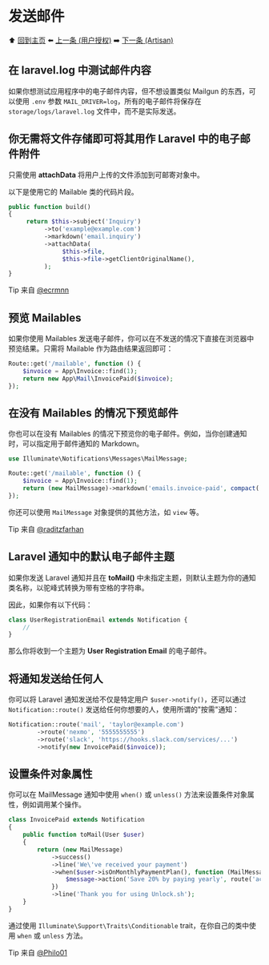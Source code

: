 # 发送邮件

⬆️ [回到主页](README.md#laravel-tips) ⬅️ [上一条 (用户授权)](auth.md) ➡️ [下一条 (Artisan)](artisan.md)

## 在 laravel.log 中测试邮件内容

如果你想测试应用程序中的电子邮件内容，但不想设置类似 Mailgun 的东西，可以使用 `.env` 参数 `MAIL_DRIVER=log`，所有的电子邮件将保存在 `storage/logs/laravel.log` 文件中，而不是实际发送。

## 你无需将文件存储即可将其用作 Laravel 中的电子邮件附件

只需使用 **attachData** 将用户上传的文件添加到可邮寄对象中。

以下是使用它的 Mailable 类的代码片段。

```php
public function build()
{
     return $this->subject('Inquiry')
          ->to('example@example.com')
          ->markdown('email.inquiry')
          ->attachData(
               $this->file,
               $this->file->getClientOriginalName(),
          );
}
```

Tip 来自 [@ecrmnn](https://twitter.com/ecrmnn/status/1570449885664808961)

## 预览 Mailables

如果你使用 Mailables 发送电子邮件，你可以在不发送的情况下直接在浏览器中预览结果。只需将 Mailable 作为路由结果返回即可：

```php
Route::get('/mailable', function () {
    $invoice = App\Invoice::find(1);
    return new App\Mail\InvoicePaid($invoice);
});
```

## 在没有 Mailables 的情况下预览邮件

你也可以在没有 Mailables 的情况下预览你的电子邮件。例如，当你创建通知时，可以指定用于邮件通知的 Markdown。

```php
use Illuminate\Notifications\Messages\MailMessage;

Route::get('/mailable', function () {
    $invoice = App\Invoice::find(1);
    return (new MailMessage)->markdown('emails.invoice-paid', compact('invoice'));
});
```

你还可以使用 `MailMessage` 对象提供的其他方法，如 `view` 等。

Tip 来自 [@raditzfarhan](https://github.com/raditzfarhan)

## Laravel 通知中的默认电子邮件主题

如果你发送 Laravel 通知并且在 **toMail()** 中未指定主题，则默认主题为你的通知类名称，以驼峰式转换为带有空格的字符串。

因此，如果你有以下代码：

```php
class UserRegistrationEmail extends Notification {
    //
}
```

那么你将收到一个主题为 **User Registration Email** 的电子邮件。

## 将通知发送给任何人

你可以将 Laravel 通知发送给不仅是特定用户 `$user->notify()`，还可以通过 `Notification::route()` 发送给任何你想要的人，使用所谓的"按需"通知：

```php
Notification::route('mail', 'taylor@example.com')
        ->route('nexmo', '5555555555')
        ->route('slack', 'https://hooks.slack.com/services/...')
        ->notify(new InvoicePaid($invoice));
```

## 设置条件对象属性

你可以在 MailMessage 通知中使用 `when()` 或 `unless()` 方法来设置条件对象属性，例如调用某个操作。

```php
class InvoicePaid extends Notification
{
    public function toMail(User $user)
    {
        return (new MailMessage)
            ->success()
            ->line('We\'ve received your payment')
            ->when($user->isOnMonthlyPaymentPlan(), function (MailMessage $message) {
                $message->action('Save 20% by paying yearly', route('account.billing'));
            })
            ->line('Thank you for using Unlock.sh');
    }
}
```

通过使用 `Illuminate\Support\Traits\Conditionable` trait，在你自己的类中使用 `when` 或 `unless` 方法。

Tip 来自 [@Philo01](https://twitter.com/Philo01/status/1503302749525528582)

